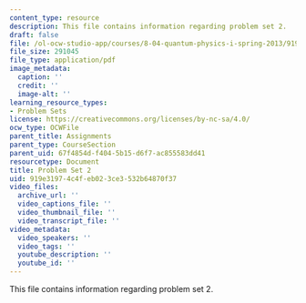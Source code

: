 ```yaml
---
content_type: resource
description: This file contains information regarding problem set 2.
draft: false
file: /ol-ocw-studio-app/courses/8-04-quantum-physics-i-spring-2013/919e31974c4feb023ce3532b64870f37_MIT8_04S13_ps2.pdf
file_size: 291045
file_type: application/pdf
image_metadata:
  caption: ''
  credit: ''
  image-alt: ''
learning_resource_types:
- Problem Sets
license: https://creativecommons.org/licenses/by-nc-sa/4.0/
ocw_type: OCWFile
parent_title: Assignments
parent_type: CourseSection
parent_uid: 67f4854d-f404-5b15-d6f7-ac855583dd41
resourcetype: Document
title: Problem Set 2
uid: 919e3197-4c4f-eb02-3ce3-532b64870f37
video_files:
  archive_url: ''
  video_captions_file: ''
  video_thumbnail_file: ''
  video_transcript_file: ''
video_metadata:
  video_speakers: ''
  video_tags: ''
  youtube_description: ''
  youtube_id: ''
---
```

This file contains information regarding problem set 2.